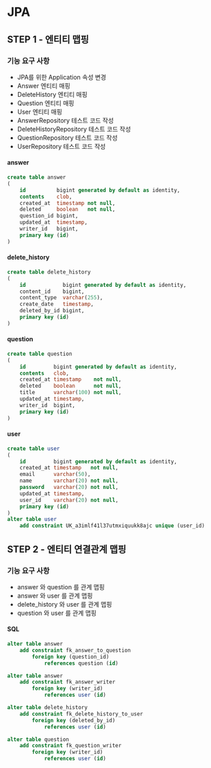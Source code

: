 # JPA
## STEP 1 - 엔티티 맵핑

### 기능 요구 사항
* JPA를 위한 Application 속성 변경
* Answer 엔티티 매핑
* DeleteHistory 엔티티 매핑
* Question 엔티티 매핑
* User 엔티티 매핑
* AnswerRepository 테스트 코드 작성
* DeleteHistoryRepository 테스트 코드 작성
* QuestionRepository 테스트 코드 작성
* UserRepository 테스트 코드 작성
#### answer
```sql
create table answer
(
    id          bigint generated by default as identity,
    contents    clob,
    created_at  timestamp not null,
    deleted     boolean   not null,
    question_id bigint,
    updated_at  timestamp,
    writer_id   bigint,
    primary key (id)
)
```
#### delete_history
```sql
create table delete_history
(
    id            bigint generated by default as identity,
    content_id    bigint,
    content_type  varchar(255),
    create_date   timestamp,
    deleted_by_id bigint,
    primary key (id)
)
```
#### question
```sql
create table question
(
    id         bigint generated by default as identity,
    contents   clob,
    created_at timestamp    not null,
    deleted    boolean      not null,
    title      varchar(100) not null,
    updated_at timestamp,
    writer_id  bigint,
    primary key (id)
)
```
#### user
```sql
create table user
(
    id         bigint generated by default as identity,
    created_at timestamp   not null,
    email      varchar(50),
    name       varchar(20) not null,
    password   varchar(20) not null,
    updated_at timestamp,
    user_id    varchar(20) not null,
    primary key (id)
)
alter table user
    add constraint UK_a3imlf41l37utmxiquukk8ajc unique (user_id)
```

## STEP 2 - 엔티티 연결관계 맵핑

### 기능 요구 사항
* answer 와 question 를 관계 맵핑
* answer 와 user 를 관계 맵핑
* delete_history 와 user 를 관계 맵핑
* question 와 user 를 관계 맵핑

#### SQL
```sql
alter table answer
    add constraint fk_answer_to_question
        foreign key (question_id)
            references question (id)

alter table answer
    add constraint fk_answer_writer
        foreign key (writer_id)
            references user (id)

alter table delete_history
    add constraint fk_delete_history_to_user
        foreign key (deleted_by_id)
            references user (id)

alter table question
    add constraint fk_question_writer
        foreign key (writer_id)
            references user (id)
```